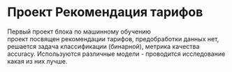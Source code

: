 # Проект Рекомендация тарифов  
Первый проект блока по машинному обучению  
проект посвящен рекомендации тарифов, предобработки данных нет, решается задача классификации (бинарной), метрика качества accuracy. Используются различные модели - проводится исследование какая из них лучше.
 
